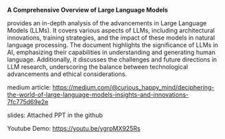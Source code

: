 **A Comprehensive Overview of Large Language Models**

provides an in-depth analysis of the advancements in Large Language Models (LLMs). It covers various aspects of LLMs, including architectural innovations, training strategies, and the impact of these models in natural language processing. The document highlights the significance of LLMs in AI, emphasizing their capabilities in understanding and generating human language. Additionally, it discusses the challenges and future directions in LLM research, underscoring the balance between technological advancements and ethical considerations.

medium article: https://medium.com/@curious_happy_mind/deciphering-the-world-of-large-language-models-insights-and-innovations-7fc775d69e2e


slides: Attached PPT in the github

Youtube Demo: https://youtu.be/ygrpMX925Rs

